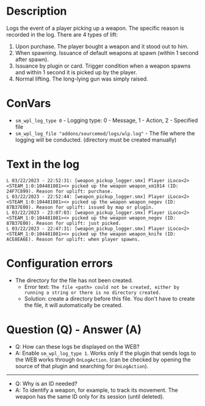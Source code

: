 # Description

Logs the event of a player picking up a weapon. The specific reason is recorded in the log. There are 4 types of lift:
1. Upon purchase. The player bought a weapon and it stood out to him.
2. When spawning. Issuance of default weapons at spawn (within 1 second after spawn).
3. Issuance by plugin or card. Trigger condition when a weapon spawns and within 1 second it is picked up by the player.
4. Normal lifting. The long-lying gun was simply raised.

# ConVars

- `sm_wpl_log_type 0` - Logging type: 0 - Message, 1 - Action, 2 - Specified file
- `sm_wpl_log_file "addons/sourcemod/logs/wlp.log"` - The file where the logging will be conducted. (directory must be created manually)

# Text in the log
```
L 03/22/2023 - 22:52:31: [weapon_pickup_logger.smx] Player iLoco<2><STEAM_1:0:104481081><> picked up the weapon weapon_xm1014 (ID: 24F7C899). Reason for uplift: purchase.
L 03/22/2023 - 22:52:44: [weapon_pickup_logger.smx] Player iLoco<2><STEAM_1:0:104481081><> picked up the weapon weapon_negev (ID: 87B37E00). Reason for uplift: issued by map or plugin.
L 03/22/2023 - 23:07:03: [weapon_pickup_logger.smx] Player iLoco<2><STEAM_1:0:104481081><> picked up the weapon weapon_negev (ID: 87B37E00). Reason for uplift: just picked.
L 03/22/2023 - 22:47:31: [weapon_pickup_logger.smx] Player iLoco<2><STEAM_1:0:104481081><> picked up the weapon weapon_knife (ID: ACE8EA6E). Reason for uplift: when player spawns.
```

# Configuration errors

- The directory for the file has not been created.
	- Error text: `The file <path> could not be created, either by running a string or there is no directory created.`
	- Solution: create a directory before this file. You don't have to create the file, it will automatically be created.

# Question (Q) - Answer (A)

- Q: How can these logs be displayed on the WEB?
- A: Enable `sm_wpl_log_type 1`. Works only if the plugin that sends logs to the WEB works through `OnLogAction`. (can be checked by opening the source of that plugin and searching for `OnLogAction`).
---
- Q: Why is an ID needed?
- A: To identify a weapon, for example, to track its movement. The weapon has the same ID only for its session (until deleted).
